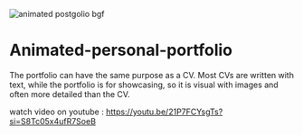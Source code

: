 ![animated postgolio bgf](https://github.com/AsmrWebCoding/Animated-personal-portfolio/assets/138141838/554bf8a9-be58-4b42-b1ee-864e382cf9cb)

# Animated-personal-portfolio
The portfolio can have the same purpose as a CV. Most CVs are written with text, while the portfolio is for showcasing, so it is visual with images and often more detailed than the CV.

watch video on youtube : https://youtu.be/21P7FCYsgTs?si=S8Tc05x4ufR7SoeB
